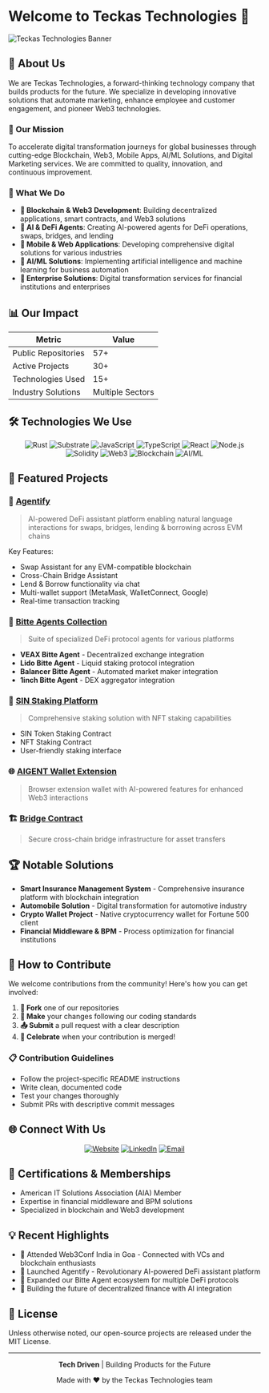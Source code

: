 # Welcome to Teckas Technologies 👋

![Teckas Technologies Banner](https://drive.google.com/uc?export=view&id=1mNI6i38iS1vwihtWn16raddVWvY5Synt) 

## 🚀 About Us

We are Teckas Technologies, a forward-thinking technology company that builds products for the future. We specialize in developing innovative solutions that automate marketing, enhance employee and customer engagement, and pioneer Web3 technologies.

### 🎯 Our Mission

To accelerate digital transformation journeys for global businesses through cutting-edge Blockchain, Web3, Mobile Apps, AI/ML Solutions, and Digital Marketing services. We are committed to quality, innovation, and continuous improvement.

### 🌟 What We Do

- **🔗 Blockchain & Web3 Development**: Building decentralized applications, smart contracts, and Web3 solutions
- **🤖 AI & DeFi Agents**: Creating AI-powered agents for DeFi operations, swaps, bridges, and lending
- **📱 Mobile & Web Applications**: Developing comprehensive digital solutions for various industries
- **🧠 AI/ML Solutions**: Implementing artificial intelligence and machine learning for business automation
- **🏢 Enterprise Solutions**: Digital transformation services for financial institutions and enterprises

## 📊 Our Impact

<div align="center">

| Metric | Value |
|--------|-------|
| Public Repositories | 57+ |
| Active Projects | 30+ |
| Technologies Used | 15+ |
| Industry Solutions | Multiple Sectors |

</div>

## 🛠️ Technologies We Use

<div align="center">

![Rust](https://img.shields.io/badge/-Rust-000000?style=flat-square&logo=rust&logoColor=white)
![Substrate](https://img.shields.io/badge/-Substrate-282828?style=flat-square&logo=polkadot&logoColor=white)
![JavaScript](https://img.shields.io/badge/-JavaScript-F7DF1E?style=flat-square&logo=javascript&logoColor=black)
![TypeScript](https://img.shields.io/badge/-TypeScript-3178C6?style=flat-square&logo=typescript&logoColor=white)
![React](https://img.shields.io/badge/-React-61DAFB?style=flat-square&logo=react&logoColor=black)
![Node.js](https://img.shields.io/badge/-Node.js-339933?style=flat-square&logo=node.js&logoColor=white)
![Solidity](https://img.shields.io/badge/-Solidity-363636?style=flat-square&logo=solidity&logoColor=white)
![Web3](https://img.shields.io/badge/-Web3.js-F16822?style=flat-square&logo=web3.js&logoColor=white)
![Blockchain](https://img.shields.io/badge/-Blockchain-121D33?style=flat-square&logo=blockchain.com&logoColor=white)
![AI/ML](https://img.shields.io/badge/-AI/ML-FF6F00?style=flat-square&logo=tensorflow&logoColor=white)

</div>

## 🌟 Featured Projects

### 🤖 [Agentify](https://github.com/Teckas-Technologies/agentify-new-ui)
> AI-powered DeFi assistant platform enabling natural language interactions for swaps, bridges, lending & borrowing across EVM chains

Key Features:
- Swap Assistant for any EVM-compatible blockchain
- Cross-Chain Bridge Assistant
- Lend & Borrow functionality via chat
- Multi-wallet support (MetaMask, WalletConnect, Google)
- Real-time transaction tracking

### 🔗 [Bitte Agents Collection](https://github.com/Teckas-Technologies)
> Suite of specialized DeFi protocol agents for various platforms

- **VEAX Bitte Agent** - Decentralized exchange integration
- **Lido Bitte Agent** - Liquid staking protocol integration
- **Balancer Bitte Agent** - Automated market maker integration
- **1inch Bitte Agent** - DEX aggregator integration

### 💎 [SIN Staking Platform](https://github.com/Teckas-Technologies/SIN-STAKINGS)
> Comprehensive staking solution with NFT staking capabilities

- SIN Token Staking Contract
- NFT Staking Contract
- User-friendly staking interface

### 🌐 [AIGENT Wallet Extension](https://github.com/Teckas-Technologies/AIGENT_Wallet_Extension)
> Browser extension wallet with AI-powered features for enhanced Web3 interactions

### 🏗️ [Bridge Contract](https://github.com/Teckas-Technologies/bridge-contract)
> Secure cross-chain bridge infrastructure for asset transfers

## 🏆 Notable Solutions

- **Smart Insurance Management System** - Comprehensive insurance platform with blockchain integration
- **Automobile Solution** - Digital transformation for automotive industry
- **Crypto Wallet Project** - Native cryptocurrency wallet for Fortune 500 client
- **Financial Middleware & BPM** - Process optimization for financial institutions

## 🤝 How to Contribute

We welcome contributions from the community! Here's how you can get involved:

1. **🍴 Fork** one of our repositories
2. **🔧 Make** your changes following our coding standards
3. **📤 Submit** a pull request with a clear description
4. **🎉 Celebrate** when your contribution is merged!

### 📋 Contribution Guidelines

- Follow the project-specific README instructions
- Write clean, documented code
- Test your changes thoroughly
- Submit PRs with descriptive commit messages

## 🌐 Connect With Us

<div align="center">

[![Website](https://img.shields.io/badge/Website-teckastechnologies.com-blue?style=for-the-badge&logo=google-chrome)](https://teckastechnologies.com)
[![LinkedIn](https://img.shields.io/badge/LinkedIn-Teckas-0077B5?style=for-the-badge&logo=linkedin)](https://linkedin.com/company/teckas)
[![Email](https://img.shields.io/badge/Email-Contact%20Us-D14836?style=for-the-badge&logo=gmail&logoColor=white)](mailto:info@teckastechnologies.com)

</div>

## 🏅 Certifications & Memberships

- American IT Solutions Association (AIA) Member
- Expertise in financial middleware and BPM solutions
- Specialized in blockchain and Web3 development

## 💡 Recent Highlights

- 🎉 Attended Web3Conf India in Goa - Connected with VCs and blockchain enthusiasts
- 🚀 Launched Agentify - Revolutionary AI-powered DeFi assistant platform
- 🔗 Expanded our Bitte Agent ecosystem for multiple DeFi protocols
- 🌟 Building the future of decentralized finance with AI integration

## 📜 License

Unless otherwise noted, our open-source projects are released under the MIT License.

---

<div align="center">
 
**Tech Driven** | Building Products for the Future

Made with ❤️ by the Teckas Technologies team

</div>
